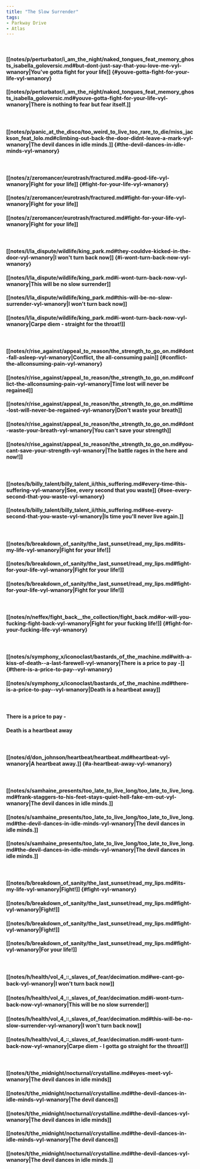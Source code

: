 ```yaml
---
title: "The Slow Surrender"
tags:
- Parkway Drive
- Atlas
---
```

&nbsp;
#### [[notes/p/perturbator/i_am_the_night/naked_tongues_feat_memory_ghosts_isabella_goloversic.md#but-dont-just-say-that-you-love-me-vyl-wnanory|You've gotta fight for your life]] {#youve-gotta-fight-for-your-life-vyl-wnanory}
#### [[notes/p/perturbator/i_am_the_night/naked_tongues_feat_memory_ghosts_isabella_goloversic.md#youve-gotta-fight-for-your-life-vyl-wnanory|There is nothing to fear but fear itself.]]
&nbsp;
#### [[notes/p/panic_at_the_disco/too_weird_to_live_too_rare_to_die/miss_jackson_feat_lolo.md#climbing-out-back-the-door-didnt-leave-a-mark-vyl-wnanory|The devil dances in idle minds.]] {#the-devil-dances-in-idle-minds-vyl-wnanory}
&nbsp;
#### [[notes/z/zeromancer/eurotrash/fractured.md#a-good-life-vyl-wnanory|Fight for your life]] {#fight-for-your-life-vyl-wnanory}
#### [[notes/z/zeromancer/eurotrash/fractured.md#fight-for-your-life-vyl-wnanory|Fight for your life]]
#### [[notes/z/zeromancer/eurotrash/fractured.md#fight-for-your-life-vyl-wnanory|Fight for your life]]
&nbsp;
#### [[notes/l/la_dispute/wildlife/king_park.md#they-couldve-kicked-in-the-door-vyl-wnanory|I won't turn back now]] {#i-wont-turn-back-now-vyl-wnanory}
#### [[notes/l/la_dispute/wildlife/king_park.md#i-wont-turn-back-now-vyl-wnanory|This will be no slow surrender]]
#### [[notes/l/la_dispute/wildlife/king_park.md#this-will-be-no-slow-surrender-vyl-wnanory|I won't turn back now]]
#### [[notes/l/la_dispute/wildlife/king_park.md#i-wont-turn-back-now-vyl-wnanory|Carpe diem - straight for the throat!]]
&nbsp;
#### [[notes/r/rise_against/appeal_to_reason/the_strength_to_go_on.md#dont-fall-asleep-vyl-wnanory|Conflict, the all-consuming pain]] {#conflict-the-allconsuming-pain-vyl-wnanory}
#### [[notes/r/rise_against/appeal_to_reason/the_strength_to_go_on.md#conflict-the-allconsuming-pain-vyl-wnanory|Time lost will never be regained]]
#### [[notes/r/rise_against/appeal_to_reason/the_strength_to_go_on.md#time-lost-will-never-be-regained-vyl-wnanory|Don't waste your breath]]
#### [[notes/r/rise_against/appeal_to_reason/the_strength_to_go_on.md#dont-waste-your-breath-vyl-wnanory|You can't save your strength]]
#### [[notes/r/rise_against/appeal_to_reason/the_strength_to_go_on.md#you-cant-save-your-strength-vyl-wnanory|The battle rages in the here and now!]]
&nbsp;
#### [[notes/b/billy_talent/billy_talent_ii/this_suffering.md#every-time-this-suffering-vyl-wnanory|See, every second that you waste]] {#see-every-second-that-you-waste-vyl-wnanory}
#### [[notes/b/billy_talent/billy_talent_ii/this_suffering.md#see-every-second-that-you-waste-vyl-wnanory|Is time you'll never live again.]]
&nbsp;
#### [[notes/b/breakdown_of_sanity/the_last_sunset/read_my_lips.md#its-my-life-vyl-wnanory|Fight for your life!]]
#### [[notes/b/breakdown_of_sanity/the_last_sunset/read_my_lips.md#fight-for-your-life-vyl-wnanory|Fight for your life!]]
#### [[notes/b/breakdown_of_sanity/the_last_sunset/read_my_lips.md#fight-for-your-life-vyl-wnanory|Fight for your life!]]
&nbsp;
#### [[notes/n/neffex/fight_back__the_collection/fight_back.md#or-will-you-fucking-fight-back-vyl-wnanory|Fight for your fucking life!]] {#fight-for-your-fucking-life-vyl-wnanory}
&nbsp;
#### [[notes/s/symphony_x/iconoclast/bastards_of_the_machine.md#with-a-kiss-of-death--a-last-farewell-vyl-wnanory|There is a price to pay -]] {#there-is-a-price-to-pay--vyl-wnanory}
#### [[notes/s/symphony_x/iconoclast/bastards_of_the_machine.md#there-is-a-price-to-pay--vyl-wnanory|Death is a heartbeat away]]
&nbsp;
#### There is a price to pay -
#### Death is a heartbeat away
&nbsp;
#### [[notes/d/don_johnson/heartbeat/heartbeat.md#heartbeat-vyl-wnanory|A heartbeat away.]] {#a-heartbeat-away-vyl-wnanory}
&nbsp;
#### [[notes/s/samhaine_presents/too_late_to_live_long/too_late_to_live_long.md#frank-staggers-to-his-feet-stays-quiet-hell-fake-em-out-vyl-wnanory|The devil dances in idle minds.]]
#### [[notes/s/samhaine_presents/too_late_to_live_long/too_late_to_live_long.md#the-devil-dances-in-idle-minds-vyl-wnanory|The devil dances in idle minds.]]
#### [[notes/s/samhaine_presents/too_late_to_live_long/too_late_to_live_long.md#the-devil-dances-in-idle-minds-vyl-wnanory|The devil dances in idle minds.]]
&nbsp;
#### [[notes/b/breakdown_of_sanity/the_last_sunset/read_my_lips.md#its-my-life-vyl-wnanory|Fight!]] {#fight-vyl-wnanory}
#### [[notes/b/breakdown_of_sanity/the_last_sunset/read_my_lips.md#fight-vyl-wnanory|Fight!]]
#### [[notes/b/breakdown_of_sanity/the_last_sunset/read_my_lips.md#fight-vyl-wnanory|Fight!]]
#### [[notes/b/breakdown_of_sanity/the_last_sunset/read_my_lips.md#fight-vyl-wnanory|For your life!]]
&nbsp;
#### [[notes/h/health/vol_4_꞉꞉_slaves_of_fear/decimation.md#we-cant-go-back-vyl-wnanory|I won't turn back now]]
#### [[notes/h/health/vol_4_꞉꞉_slaves_of_fear/decimation.md#i-wont-turn-back-now-vyl-wnanory|This will be no slow surrender]]
#### [[notes/h/health/vol_4_꞉꞉_slaves_of_fear/decimation.md#this-will-be-no-slow-surrender-vyl-wnanory|I won't turn back now]]
#### [[notes/h/health/vol_4_꞉꞉_slaves_of_fear/decimation.md#i-wont-turn-back-now-vyl-wnanory|Carpe diem - I gotta go straight for the throat!]]
&nbsp;
#### [[notes/t/the_midnight/nocturnal/crystalline.md#eyes-meet-vyl-wnanory|The devil dances in idle minds]]
#### [[notes/t/the_midnight/nocturnal/crystalline.md#the-devil-dances-in-idle-minds-vyl-wnanory|The devil dances]]
#### [[notes/t/the_midnight/nocturnal/crystalline.md#the-devil-dances-vyl-wnanory|The devil dances in idle minds]]
#### [[notes/t/the_midnight/nocturnal/crystalline.md#the-devil-dances-in-idle-minds-vyl-wnanory|The devil dances]]
#### [[notes/t/the_midnight/nocturnal/crystalline.md#the-devil-dances-vyl-wnanory|The devil dances in idle minds.]]

